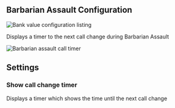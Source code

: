 ## Barbarian Assault Configuration

![Bank value configuration listing](https://i.imgur.com/DB0Dlxo.png)

Displays a timer to the next call change during Barbarian Assault

![Barbarian assault call timer](https://user-images.githubusercontent.com/5100085/34859723-ad26520e-f71d-11e7-95bf-e09d66cba9d9.png)

## Settings

### Show call change timer

Displays a timer which shows the time until the next call change